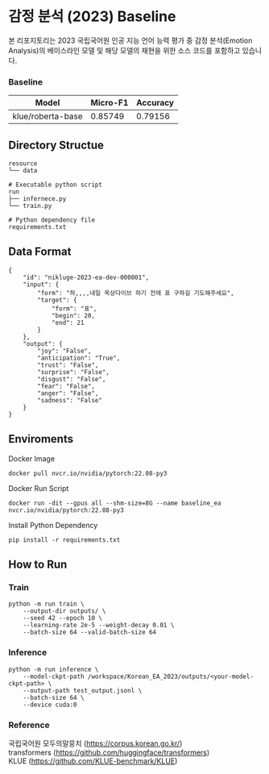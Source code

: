 # 감정 분석 (2023) Baseline
본 리포지토리는 2023 국립국어원 인공 지능 언어 능력 평가 중 감정 분석(Emotion Analysis)의 베이스라인 모델 및 해당 모델의 재현을 위한 소스 코드를 포함하고 있습니다.
### Baseline
|Model|Micro-F1|Accuracy|
|:---:|---|---|
|klue/roberta-base|0.85749|0.79156|

## Directory Structue
```
resource
└── data

# Executable python script
run
├── infernece.py
└── train.py

# Python dependency file
requirements.txt
```

## Data Format
```
{
    "id": "nikluge-2023-ea-dev-000001",
    "input": {
        "form": "하,,,,내일 옥상다이브 하기 전에 표 구하길 기도해주세요",
        "target": {
            "form": "표",
            "begin": 20,
            "end": 21
        }
    },
    "output": {
        "joy": "False",
        "anticipation": "True",
        "trust": "False",
        "surprise": "False",
        "disgust": "False",
        "fear": "False",
        "anger": "False",
        "sadness": "False"
    }
}
```


## Enviroments
Docker Image
```
docker pull nvcr.io/nvidia/pytorch:22.08-py3 
```

Docker Run Script
```
docker run -dit --gpus all --shm-size=8G --name baseline_ea nvcr.io/nvidia/pytorch:22.08-py3
```

Install Python Dependency
```
pip install -r requirements.txt
```

## How to Run
### Train
```
python -m run train \
    --output-dir outputs/ \
    --seed 42 --epoch 10 \
    --learning-rate 2e-5 --weight-decay 0.01 \
    --batch-size 64 --valid-batch-size 64
```

### Inference
```
python -m run inference \
    --model-ckpt-path /workspace/Korean_EA_2023/outputs/<your-model-ckpt-path> \
    --output-path test_output.jsonl \
    --batch-size 64 \
    --device cuda:0
```

### Reference
국립국어원 모두의말뭉치 (https://corpus.korean.go.kr/)  
transformers (https://github.com/huggingface/transformers)  
KLUE (https://github.com/KLUE-benchmark/KLUE)
